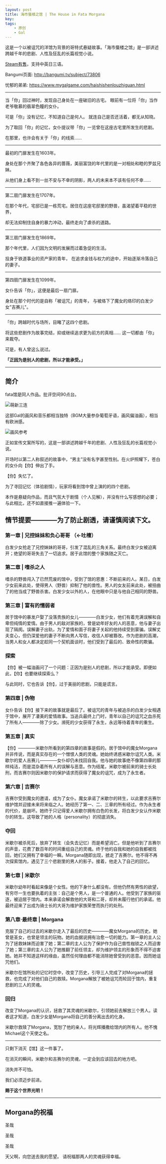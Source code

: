 ```yaml
---
layout: post
title: 海市蜃楼之馆 | The House in Fata Morgana
key: 
tags: 
    - 原创
    - Gal
---
```


这是一个以被诅咒的洋馆为背景的哥特式悬疑故事。「海市蜃楼之馆」是一部讲述跨越千年的悲剧、人性及狂乱的长篇视觉小说。

[Steam有售](https://store.steampowered.com/app/303310/The_House_in_Fata_Morgana/)，支持中英日三语。

Bangumi页面: <http://bangumi.tv/subject/73806>

忧郁的弟弟: <https://www.mygalgame.com/haishishenlouzhiguan.html>

---

当「你」回过神时，发现自己身处在一座破旧的古宅。
眼前有一位将「你」当作老爷敬慕的翡翠色瞳的女仆。

可是「你」没有记忆，不知道自己是何人。
就连自己是否还活着，都无从知晓。

为了取回「你」的记忆，女仆提议带「你」一览曾在这座古宅里所发生的悲剧。

在那里，也许会有关于「你」的线索……

---

最初的门扉发生在1603年。

身处在那个齐聚了各色各异的蔷薇，美丽富饶的年代里的是一对相处和睦的罗兹兄妹。

从他们身上看不到一丝不安与不幸的阴影，两人的未来本不该有任何不幸……

---

第二扇门扉发生在1707年。

在那个年代，宅邸已是一栋荒宅。居住在这座宅邸里的野兽，虽渴望着平稳的世界，

却无法抑制住自身的暴力冲动，最终走向了虐杀的道路。

---

第三扇门扉发生在1869年。

那个年代里，人们因为文明的发展而过着急促的生活。

投身于铁道事业的资产家的青年，
在追求金钱与权力的途中，开始逐渐冷落自己的妻子。

---

第四扇门扉发生在1099年。

女仆告诉「你」，这便是最后一扇门扉。

身处在那个时代的是自称「被诅咒」的青年，
与被烙下了魔女的烙印的白发少女"吉赛儿"。

---

「你」跨越时代与场所，目睹了这四个悲剧。

将这些悲剧作为故事完结，抑或继续追求更为前方的真相……
这一切都由「你」来裁夺。

可是，有人曾这么说过。

**「正因为是别人的悲剧，所以才能承受。」**

<!--more-->

---

## 简介

fata馆是同人作品。批评空间90点台。

![萌新三连](/assets/images/2018-08-10-comments-on-HiFM.jpg)

这部Gal的画风和音乐都相当独特（BGM大量参杂葡萄牙语，画风偏油画），相当有欧洲感。

![画风参考](/assets/images/2018-08-10-comments-on-HiFM(2).jpg)

正如宣传文案所写的，这是一部讲述跨越千年的悲剧、人性及狂乱的长篇视觉小说。

开场时以第二人称叙述的故事中，“男主”没有名字甚至性别。在火炉照耀下，苍白的女仆向【你】伸出了手。

【你】失忆了。

为了寻回记忆（体验剧情），玩家将看到馆中曾上演的的四个悲剧。

本作是悬疑向作品，而且气氛大于剧情（个人见解），并没有什么写感想的必要；与此相比，还不如直接推一遍体验一下。

## 情节提要————为了防止剧透，请谨慎阅读下文。

### 第一章 | 兄控妹妹和负心哥哥 （←吐槽）

白发少女抢走了兄控妹妹的哥哥，引发了混乱的三角关系。最终白发少女被迫离开；绝望的哥哥失去了一切追求。居于此馆的整个家族随之灭亡。

### 第二章 | 嗜杀之人

嗜杀的野兽闯入了已然荒废的馆中，受到了馆的恩惠：不断前来的人。某日，白发少女前来此处，使得男人（野兽）抑制了他的兽性。男人的女友前来此处，被扭曲了的他当成了野兽杀害。白发少女以外的人，在他眼中只是与他自己相同的野兽。

### 第三章 | 富有的懦弱者

居于馆中的暴发户娶了没落贵族的女儿————白发少女，他们有着充满误解和自卑但纯情的爱情。由于男人的敌对家族的，曾是幼年好友的人的恶意，他与妻子出现了隔阂。误解妻子出轨，为了爱情和面子将妻子关起的他持续受到蒙骗。误解丈夫变心，但仍深爱他的妻子不断向男人写信，收信人却被篡改。作为悲剧的高潮，当男人和女人都决定趁同一个契机面谈时，他们受到了最后的、致命性的欺骗。

### 探索

【你】被一幅油画问了一个问题：正因为是别人的悲剧，所以才能承受。即便如此，【你】也要继续探索么？

与此同时，它也告诉【你】，过于美丽的悲剧，只能是谎言。

### 第四章 | 伪物

女仆告诉【你】接下来的故事就是最后了。被诅咒的青年与被追杀的白发少女相遇于馆中，展开了凄美的爱情故事。当追兵最终上门时，青年以自己的诅咒之血杀死了所有人————除了少女。濒死的少女获得了永生，永远等待着青年的重生。

### 第五章 | 真实

【你】————米歇尔所看到的第四章的故事是假的。居于馆中的魔女Morgana并非传说，而是真实存在的一个憎恨人类的灵魂。她始终诱惑米歇尔诅咒人类。米歇尔的爱人吉赛儿————女仆却仍未找回自我。他与她的故事绝不像第四章的那样纯洁，而是混杂着所有人的误解与恶意。作为结尾，米歇尔被前来的骑士长处刑，而吉赛尔则因米歇尔的保护请求而获得了魔女的诅咒，成为了永生者。

### 第六章 | 吉赛尔

吉赛尔受到魔女的邀请，成为了女仆。魔女承诺了米歇尔的转生，以此要求吉赛尔维护馆并迎接未来将来临之人。她经历了第一、二、三章的所有经过。作为永生者的代价，是崩坏。她终于只记得爱人米歇尔拥有白色的长发，将白发少女认作米歇尔的转生。这导致了她的人格（personality）的彻底消失。

### 夺回

米歇尔被杀死后，放弃了转生（会失去记忆）而是希望消亡。但是他听到了吉赛尔的声音，花费了数百年的时间重组自己的灵魂。终于他的自我和她的自我都被找回，她们又拥有了幸福的一瞬。Morgana随即出现，掳走了吉赛尔。他不得不再次探索馆内，遇见了三个悲剧里的男人的影子。接着，他走入了自己的回忆。

### 第七章 | 米歇尔

米歇尔幼年时看起来像是个女性。他的下身什么都没有。但他仍然有男性的欲望，有穷尽一生也要执着的主张：自己是个男人，是一个普通的人。他受到了家族的驱逐，被迫居于馆内。本来承诺会解救他的大哥和二哥，却并未履行他们的承诺。他最终迎来了出成为骑士长的大哥为维护家族荣誉而执行的处刑。

### 第八章·最终章 | Morgana

克服了自己的过去的米歇尔走入了最后的历史————魔女Morgana的历史。她曾是圣女，也曾是领主的玩物。她的血据说拥有治愈一切的能力。第一章的主人公为了拯救妹妹而迫害了她；第二章的主人公为了保护作为自己兽性枷锁之人而迫害了她；第三章的主人公为了她推翻了前任领主，却为维护领主的形象而不得不迫害她。她并不知道这样的缘由，虽然任何理由都不能消除她曾受到的恶意。因而她诅咒他们。

米歇尔在馆所处的记忆时空中，改变了历史，引导三人完成了对Morgana的拯救，也完成了对他们自己的救赎。Morgana解放了被她诅咒而轮回于馆内，重复悲剧的三人的灵魂。

### 回归

改变了Morgana的认识，拯救了其灵魂的米歇尔，引领她前去解放三个男人。读者这才知道，白发少女是Morgana将自己的善分离出去的化身。

米歇尔救赎了Morgana，宽恕了他的亲人，将光辉播撒给馆内的所有人。他不愧Michael这个天使之名。

---

只剩下消灭【馆】这一件事了。

在消灭的瞬间，米歇尔和吉赛尔的灵魂，一定会到应该回去的地方吧。

消失并不可怕。

我们必须迈步前进。

**赐于这个世界光明！**

---

## Morgana的祝福

圣哉

圣哉

圣哉

天父啊，向您送去我的愿望。 请祝福那两人的灵魂获得幸福。